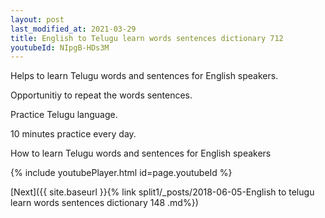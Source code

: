 ```yaml
---
layout: post
last_modified_at: 2021-03-29
title: English to Telugu learn words sentences dictionary 712 
youtubeId: NIpgB-HDs3M
---
```

 
 
Helps to learn Telugu words and sentences for English speakers.

Opportunitiy to repeat the words sentences. 

Practice Telugu language. 
 
10 minutes practice every day. 
 
How to learn Telugu words and sentences for English speakers 
 
{% include youtubePlayer.html id=page.youtubeId %}
 
 
[Next]({{ site.baseurl }}{% link  split1/_posts/2018-06-05-English to telugu learn words sentences dictionary 148 .md%})
 
